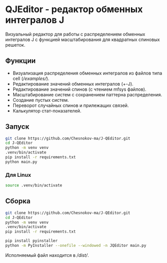 # QJEditor - редактор обменных интегралов J

Визуальный редактор для работы с распределением обменных интегралов J с функцией масштабирования для квадратных спиновых решеток. 

## Функции

- Визуализация распределения обменных интегралов из файлов типа cell (_/examples/_).
- Редактирование значений обменных интегралов (+-J).
- Редактирование значений спинов (с чтением mfsys файлов).
- Масштабирование систем с сохранением паттерна распределения.
- Создание пустых систем.
- Переворот случайных спинов и прилежащих связей.
- Калькулятор стат-показателей.

## Запуск

```bash
git clone https://github.com/Chesnokov-ma/J-QEditor.git
cd J-QEditor
python -m venv venv
.venv/bin/activate
pip install -r requirements.txt
python main.py
```

### Для Linux
```bash
source .venv/bin/activate
```


## Сборка

```bash
git clone https://github.com/Chesnokov-ma/J-QEditor.git
cd J-QEditor
python -m venv venv
.venv/bin/activate
pip install -r requirements.txt

pip install pyinstaller
python -m PyInstaller --onefile --windowed -n JQEditor main.py
```

Исполняемый файл находится в _/dist/_.
